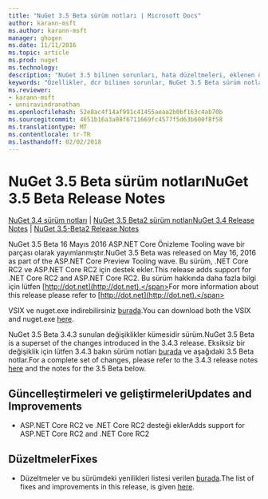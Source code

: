 ```yaml
---
title: "NuGet 3.5 Beta sürüm notları | Microsoft Docs"
author: karann-msft
ms.author: karann-msft
manager: ghogen
ms.date: 11/11/2016
ms.topic: article
ms.prod: nuget
ms.technology: 
description: "NuGet 3.5 bilinen sorunları, hata düzeltmeleri, eklenen özellikleri ve dcr dahil olmak üzere Beta için sürüm notları."
keywords: "Özellikler, dcr bilinen sorunlar, NuGet 3.5 Beta sürüm notları, hata düzeltmeleri eklendi"
ms.reviewer:
- karann-msft
- unniravindranathan
ms.openlocfilehash: 52e8ac4f14af991c41455aeaa2b0bf163c4ab70b
ms.sourcegitcommit: 4651b16a3a08f6711669fc4577f5d63b600f8f58
ms.translationtype: MT
ms.contentlocale: tr-TR
ms.lasthandoff: 02/02/2018
---
```

# <a name="nuget-35-beta-release-notes"></a><span data-ttu-id="0ab8b-104">NuGet 3.5 Beta sürüm notları</span><span class="sxs-lookup"><span data-stu-id="0ab8b-104">NuGet 3.5 Beta Release Notes</span></span>

<span data-ttu-id="0ab8b-105">[NuGet 3.4 sürüm notları](../release-notes/nuget-3.4.md) | [NuGet 3.5 Beta2 sürüm notları](../release-notes/nuget-3.5-Beta2.md)</span><span class="sxs-lookup"><span data-stu-id="0ab8b-105">[NuGet 3.4 Release Notes](../release-notes/nuget-3.4.md) | [NuGet 3.5-Beta2 Release Notes](../release-notes/nuget-3.5-Beta2.md)</span></span>

<span data-ttu-id="0ab8b-106">NuGet 3.5 Beta 16 Mayıs 2016 ASP.NET Core Önizleme Tooling wave bir parçası olarak yayımlanmıştır.</span><span class="sxs-lookup"><span data-stu-id="0ab8b-106">NuGet 3.5 Beta was released on May 16, 2016 as part of the ASP.NET Core Preview Tooling wave.</span></span> <span data-ttu-id="0ab8b-107">Bu sürüm, .NET Core RC2 ve ASP.NET Core RC2 için destek ekler.</span><span class="sxs-lookup"><span data-stu-id="0ab8b-107">This release adds support for .NET Core RC2 and ASP.NET Core RC2.</span></span> <span data-ttu-id="0ab8b-108">Bu sürüm hakkında daha fazla bilgi için lütfen [http://dot.net](http://dot.net).</span><span class="sxs-lookup"><span data-stu-id="0ab8b-108">For more information about this release please refer to [http://dot.net](http://dot.net).</span></span>

<span data-ttu-id="0ab8b-109">VSIX ve nuget.exe indirebilirsiniz [burada](https://dist.nuget.org/index.html).</span><span class="sxs-lookup"><span data-stu-id="0ab8b-109">You can download both the VSIX and nuget.exe [here](https://dist.nuget.org/index.html).</span></span>

<span data-ttu-id="0ab8b-110">NuGet 3.5 Beta 3.4.3 sunulan değişiklikler kümesidir sürüm.</span><span class="sxs-lookup"><span data-stu-id="0ab8b-110">NuGet 3.5 Beta is a superset of the changes introduced in the 3.4.3 release.</span></span> <span data-ttu-id="0ab8b-111">Eksiksiz bir değişiklik için lütfen 3.4.3 bakın sürüm notları [burada](https://github.com/NuGet/Home/issues?q=is%3Aissue+milestone%3A3.4.3+is%3Aclosed) ve aşağıdaki 3.5 Beta notlar.</span><span class="sxs-lookup"><span data-stu-id="0ab8b-111">For a complete set of changes, please refer to the 3.4.3 release notes [here](https://github.com/NuGet/Home/issues?q=is%3Aissue+milestone%3A3.4.3+is%3Aclosed) and the notes for the 3.5 Beta below.</span></span>

## <a name="updates-and-improvements"></a><span data-ttu-id="0ab8b-112">Güncelleştirmeleri ve geliştirmeleri</span><span class="sxs-lookup"><span data-stu-id="0ab8b-112">Updates and Improvements</span></span>

* <span data-ttu-id="0ab8b-113">ASP.NET Core RC2 ve .NET Core RC2 desteği ekler</span><span class="sxs-lookup"><span data-stu-id="0ab8b-113">Adds support for ASP.NET Core RC2 and .NET Core RC2</span></span>

## <a name="fixes"></a><span data-ttu-id="0ab8b-114">Düzeltmeler</span><span class="sxs-lookup"><span data-stu-id="0ab8b-114">Fixes</span></span>

* <span data-ttu-id="0ab8b-115">Düzeltmeler ve bu sürümdeki yenilikleri listesi verilen [burada](https://github.com/NuGet/Home/issues?q=is%3Aissue+milestone%3A%223.5+Beta%22+is%3Aclosed).</span><span class="sxs-lookup"><span data-stu-id="0ab8b-115">The list of fixes and improvements in this release, is given [here](https://github.com/NuGet/Home/issues?q=is%3Aissue+milestone%3A%223.5+Beta%22+is%3Aclosed).</span></span>